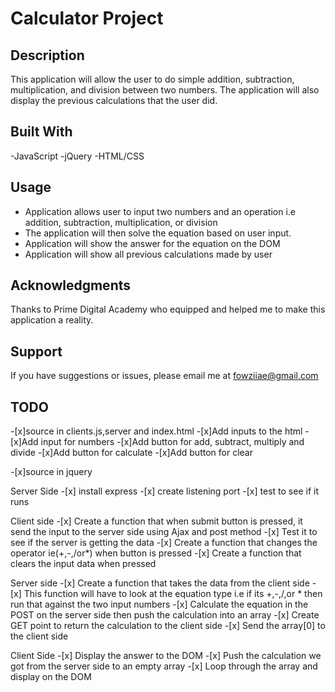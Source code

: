 # Calculator Project

## Description

This application will allow the user to do simple addition, subtraction, multiplication, and division between two numbers. The application will also display the previous calculations that the user did.

## Built With

-JavaScript
-jQuery
-HTML/CSS

## Usage

- Application allows user to input two numbers and an operation i.e addition, subtraction, multiplication, or division
- The application will then solve the equation based on user input.
- Application will show the answer for the equation on the DOM
- Application will show all previous calculations made by user

## Acknowledgments

Thanks to Prime Digital Academy who equipped and helped me to make this application a reality.

## Support

If you have suggestions or issues, please email me at fowziiae@gmail.com

## TODO

-[x]source in clients.js,server and index.html -[x]Add inputs to the html -[x]Add input for numbers -[x]Add button for add, subtract, multiply and divide -[x]Add button for calculate -[x]Add button for clear

-[x]source in jquery

Server Side -[x] install express -[x] create listening port -[x] test to see if it runs

Client side -[x] Create a function that when submit button is pressed, it send the input to the server side using Ajax and post method -[x] Test it to see if the server is getting the data -[x] Create a function that changes the operator ie(+,-,/or\*) when button is pressed -[x] Create a function that clears the input data when pressed

Server side -[x] Create a function that takes the data from the client side -[x] This function will have to look at the equation type i.e if its +,-,/,or \* then run that against the two input numbers -[x] Calculate the equation in the POST on the server side then push the calculation into an array -[x] Create GET point to return the calculation to the client side -[x] Send the array[0] to the client side

Client Side -[x] Display the answer to the DOM -[x] Push the calculation we got from the server side to an empty array -[x] Loop through the array and display on the DOM
